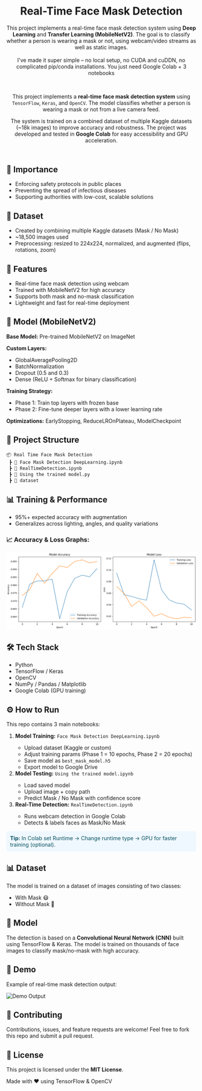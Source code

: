 <!DOCTYPE html>
<html lang="en">
<head>
  <meta charset="UTF-8">
  <meta name="viewport" content="width=device-width, initial-scale=1.0">
</head>
<body>

<header>
  <h1>Real-Time Face Mask Detection</h1>
  <p> This project implements a real-time face mask detection system using <b>Deep Learning</b> and 
      <b>Transfer Learning (MobileNetV2)</b>. The goal is to classify whether a person is wearing a mask or not, 
      using webcam/video streams as well as static images.<br><br>
   I've made it super simple – no local setup, no CUDA and cuDDN, no complicated pip/conda installations. You just need Google Colab + 3 notebooks</p><br>

   <p>
      This project implements a <strong>real-time face mask detection system</strong> 
      using <code>TensorFlow</code>, <code>Keras</code>, and <code>OpenCV</code>. 
      The model classifies whether a person is wearing a mask or not from a live camera feed.
    </p>
   <p>
      The system is trained on a combined dataset of multiple Kaggle datasets (~18k images) to improve accuracy and robustness. 
      The project was developed and tested in <b>Google Colab</b> for easy accessibility and GPU acceleration.
    </p>
</header>

<main>


<section>
    <h2>🚀 Importance</h2>
    <ul>
      <li>Enforcing safety protocols in public places</li>
      <li>Preventing the spread of infectious diseases</li>
      <li>Supporting authorities with low-cost, scalable solutions</li>
    </ul>
  </section>

   <section>
    <h2>📂 Dataset</h2>
    <ul>
      <li>Created by combining multiple Kaggle datasets (Mask / No Mask)</li>
      <li>~18,500 images used</li>
      <li>Preprocessing: resized to 224x224, normalized, and augmented (flips, rotations, zoom)</li>
    </ul>
  </section>

  <h2>📌 Features</h2>
    <ul>
      <li>Real-time face mask detection using webcam</li>
      <li>Trained with MobileNetV2 for high accuracy</li>
      <li>Supports both mask and no-mask classification</li>
      <li>Lightweight and fast for real-time deployment</li>
    </ul>

  <section>
     <h2>🧠 Model (MobileNetV2)</h2>
    <p><b>Base Model:</b> Pre-trained MobileNetV2 on ImageNet</p>
    <p><b>Custom Layers:</b></p>
    <ul>
      <li>GlobalAveragePooling2D</li>
      <li>BatchNormalization</li>
      <li>Dropout (0.5 and 0.3)</li>
      <li>Dense (ReLU + Softmax for binary classification)</li>
    </ul>
    <p><b>Training Strategy:</b></p>
    <ul>
      <li>Phase 1: Train top layers with frozen base</li>
      <li>Phase 2: Fine-tune deeper layers with a lower learning rate</li>
    </ul>
    <p><b>Optimizations:</b> EarlyStopping, ReduceLROnPlateau, ModelCheckpoint</p>
  </section>

  <section class="section">
    <h2>📂 Project Structure</h2>
    <pre><code>📦 Real Time Face Mask Detection
 ┣ 📜 Face Mask Detection DeepLearning.ipynb
 ┣ 📜 RealTimeDetection.ipynb
 ┣ 📜 Using the trained model.py
 ┣ 📂 dataset
</code></pre>
  </section>


  <section>
    <h2>📊 Training & Performance</h2>
    <ul>
      <li>95%+ expected accuracy with augmentation</li>
      <li>Generalizes across lighting, angles, and quality variations</li>
    </ul>
    <h3>📈 Accuracy & Loss Graphs:</h3>
    <div class="note"><img src="image.png"></div>
  </section>

  <section>
    <h2>🛠️ Tech Stack</h2>
    <ul>
      <li>Python</li>
      <li>TensorFlow / Keras</li>
      <li>OpenCV</li>
      <li>NumPy / Pandas / Matplotlib</li>
      <li>Google Colab (GPU training)</li>
    </ul>
  </section>


  <section id="how-to-run">
  <h2>⚙️ How to Run</h2>
    <p>This repo contains 3 main notebooks:</p>
    <ol>
      <li><b>Model Training:</b> <code>Face Mask Detection DeepLearning.ipynb</code></li>
      <ul>
        <li>Upload dataset (Kaggle or custom)</li>
        <li>Adjust training params (Phase 1 = 10 epochs, Phase 2 = 20 epochs)</li>
        <li>Save model as <code>best_mask_model.h5</code></li>
        <li>Export model to Google Drive</li>
      </ul>
      <li><b>Model Testing:</b> <code>Using the trained model.ipynb</code></li>
      <ul>
        <li>Load saved model</li>
        <li>Upload image + copy path</li>
        <li>Predict Mask / No Mask with confidence score</li>
      </ul>
      <li><b>Real-Time Detection:</b> <code>RealTimeDetection.ipynb</code></li>
      <ul>
        <li>Runs webcam detection in Google Colab</li>
        <li>Detects & labels faces as Mask/No Mask</li>
      </ul>
    </ol>

  <p style="background:#f0f8ff; padding:10px; border-radius:6px; color:#055160; margin-top:12px;">
    <strong>Tip:</strong> In Colab set Runtime → Change runtime type → GPU for faster training (optional).
  </p>
</section>


  <section class="section">
    <h2>📊 Dataset</h2>
    <p>
      The model is trained on a dataset of images consisting of two classes:
    </p>
    <ul>
      <li>With Mask 😷</li>
      <li>Without Mask 🙂</li>
    </ul>
  </section>

  <section class="section">
    <h2>🧠 Model</h2>
    <p>
      The detection is based on a <strong>Convolutional Neural Network (CNN)</strong> 
      built using TensorFlow & Keras. The model is trained on thousands of face images to 
      classify mask/no-mask with high accuracy.
    </p>
  </section>

  <section class="section">
    <h2>📸 Demo</h2>
    <p>
      Example of real-time mask detection output:
    </p>
    <img src="demo.png" alt="Demo Output" width="600">
  </section>

  <section class="section">
    <h2>🤝 Contributing</h2>
    <p>
      Contributions, issues, and feature requests are welcome!  
      Feel free to fork this repo and submit a pull request.
    </p>
  </section>

  <section class="section">
    <h2>📜 License</h2>
    <p>
      This project is licensed under the <strong>MIT License</strong>.
    </p>
  </section>

</main>

<footer>
  <p>Made with ❤️ using TensorFlow & OpenCV</p>
</footer>

</body>
</html>
